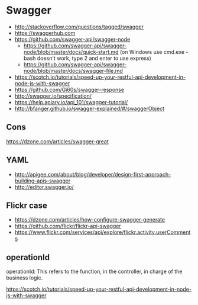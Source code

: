 # Swagger

- http://stackoverflow.com/questions/tagged/swagger
- https://swaggerhub.com
- https://github.com/swagger-api/swagger-node
  - https://github.com/swagger-api/swagger-node/blob/master/docs/quick-start.md (on Windows use cmd.exe - bash doesn't work, type 2 and enter to use express)
  - https://github.com/swagger-api/swagger-node/blob/master/docs/swagger-file.md
- https://scotch.io/tutorials/speed-up-your-restful-api-development-in-node-js-with-swagger
- https://github.com/Gi60s/swagger-response
- http://swagger.io/specification/
- https://help.apiary.io/api_101/swagger-tutorial/
- http://bfanger.github.io/swagger-explained/#/swaggerObject

## Cons

https://dzone.com/articles/swagger-great

## YAML

- http://apigee.com/about/blog/developer/design-first-approach-building-apis-swagger
- http://editor.swagger.io/

## Flickr case

- https://dzone.com/articles/how-configure-swagger-generate
- https://github.com/flickr/flickr-api-swagger
- https://www.flickr.com/services/api/explore/flickr.activity.userComments

## operationId

operationId: This refers to the function, in the controller, in charge of the business logic.

https://scotch.io/tutorials/speed-up-your-restful-api-development-in-node-js-with-swagger
